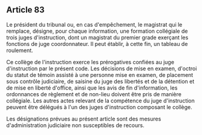 Article 83
----
Le président du tribunal ou, en cas d'empêchement, le magistrat qui le remplace,
désigne, pour chaque information, une formation collégiale de trois juges
d'instruction, dont un magistrat du premier grade exerçant les fonctions de juge
coordonnateur. Il peut établir, à cette fin, un tableau de roulement.

Ce collège de l'instruction exerce les prérogatives confiées au juge
d'instruction par le présent code. Les décisions de mise en examen, d'octroi du
statut de témoin assisté à une personne mise en examen, de placement sous
contrôle judiciaire, de saisine du juge des libertés et de la détention et de
mise en liberté d'office, ainsi que les avis de fin d'information, les
ordonnances de règlement et de non-lieu doivent être pris de manière collégiale.
Les autres actes relevant de la compétence du juge d'instruction peuvent être
délégués à l'un des juges d'instruction composant le collège.

Les désignations prévues au présent article sont des mesures d'administration
judiciaire non susceptibles de recours.
